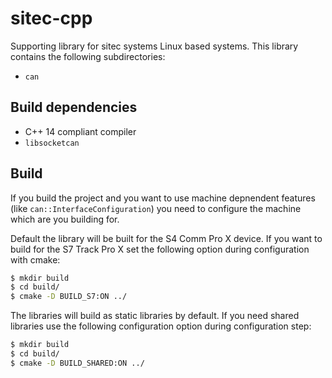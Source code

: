# sitec-cpp 

Supporting library for sitec systems Linux based systems. This library contains
the following subdirectories:

  * `can`

## Build dependencies

  * C++ 14 compliant compiler
  * `libsocketcan`

## Build

If you build the project and you want to use machine depnendent features (like `can::InterfaceConfiguration`)
you need to configure the machine which are you building for.

Default the library will be built for the S4 Comm Pro X device. If you want to build for the S7 Track Pro X
set the following option during configuration with cmake:

```bash
$ mkdir build
$ cd build/
$ cmake -D BUILD_S7:ON ../
```

The libraries will build as static libraries by default. If you need shared libraries use the following configuration
option during configuration step:

```bash
$ mkdir build
$ cd build/
$ cmake -D BUILD_SHARED:ON ../
```
